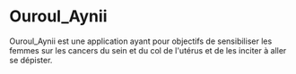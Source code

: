 # Ouroul_Aynii
Ouroul_Aynii est une application ayant pour objectifs de sensibiliser les femmes sur les cancers du sein et du col de l'utérus et de les inciter à aller se dépister.
